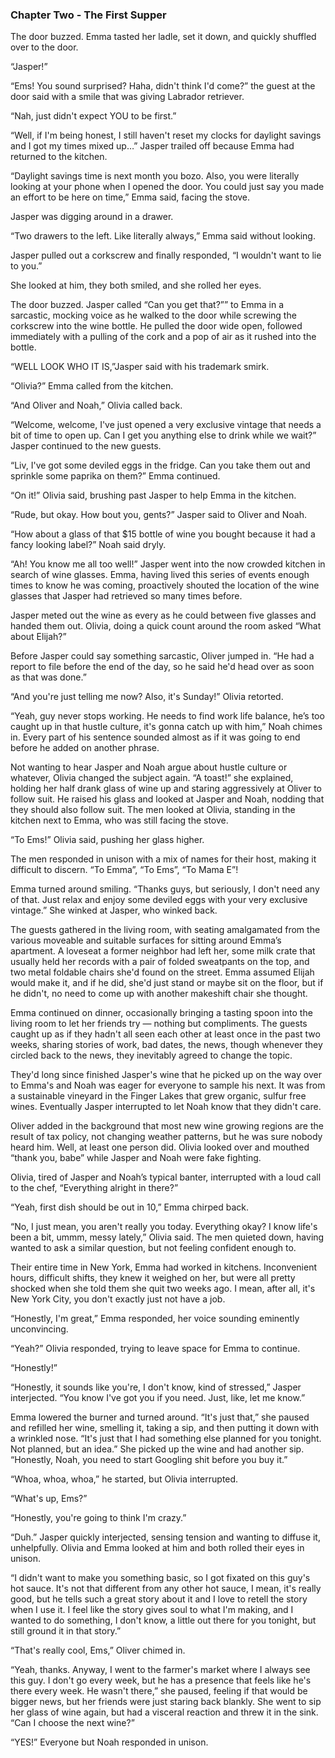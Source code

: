 ### Chapter Two - The First Supper
The door buzzed. Emma tasted her ladle, set it down, and quickly shuffled over to the door.

“Jasper!”

“Ems! You sound surprised? Haha, didn't think I'd come?” the guest at the door said with a smile that was giving Labrador retriever.

“Nah, just didn't expect YOU to be first.”

“Well, if I'm being honest, I still haven't reset my clocks for daylight savings and I got my times mixed up…” Jasper trailed off because Emma had returned to the kitchen.

“Daylight savings time is next month you bozo. Also, you were literally looking at your phone when I opened the door. You could just say you made an effort to be here on time,” Emma said, facing the stove.

Jasper was digging around in a drawer. 

“Two drawers to the left. Like literally always,” Emma said without looking.

Jasper pulled out a corkscrew and finally responded, “I wouldn't want to lie to you.”

She looked at him, they both smiled, and she rolled her eyes. 

The door buzzed. Jasper called “Can you get that?”” to Emma in a sarcastic, mocking voice as he walked to the door while screwing the corkscrew into the wine bottle. He pulled the door wide open, followed immediately with a pulling of the cork and a pop of air as it rushed into the bottle. 

“WELL LOOK WHO IT IS,”Jasper said with his trademark smirk.

“Olivia?” Emma called from the kitchen. 

“And Oliver and Noah,” Olivia called back. 

“Welcome, welcome, I've just opened a very exclusive vintage that needs a bit of time to open up. Can I get you anything else to drink while we wait?” Jasper continued to the new guests.

“Liv, I've got some deviled eggs in the fridge. Can you take them out and sprinkle some paprika on them?” Emma continued.

“On it!” Olivia said, brushing past Jasper to help Emma in the kitchen.

“Rude, but okay. How bout you, gents?” Jasper said to Oliver and Noah.

“How about a glass of that $15 bottle of wine you bought because it had a fancy looking label?” Noah said dryly.

“Ah! You know me all too well!” Jasper went into the now crowded kitchen in search of wine glasses. Emma, having lived this series of events enough times to know he was coming, proactively shouted the location of the wine glasses that Jasper had retrieved so many times before.

Jasper meted out the wine as every as he could between five glasses and handed them out. Olivia, doing a quick count around the room asked “What about Elijah?”

Before Jasper could say something sarcastic, Oliver jumped in. “He had a report to file before the end of the day, so he said he'd head over as soon as that was done.”

“And you're just telling me now? Also, it's Sunday!” Olivia retorted.

“Yeah, guy never stops working. He needs to find work life balance, he’s too caught up in that hustle culture, it's gonna catch up with him,” Noah chimes in. Every part of his sentence sounded almost as if it was going to end before he added on another phrase.

Not wanting to hear Jasper and Noah argue about hustle culture or whatever, Olivia changed the subject again. “A toast!” she explained, holding her half drank glass of wine up and staring aggressively at Oliver to follow suit. He raised his glass and looked at Jasper and Noah, nodding that they should also follow suit. The men looked at Olivia, standing in the kitchen next to Emma, who was still facing the stove.

“To Ems!” Olivia said, pushing her glass higher. 

The men responded in unison with a mix of names for their host, making it difficult to discern. “To Emma”, “To Ems”, “To Mama E”!

Emma turned around smiling. “Thanks guys, but seriously, I don't need any of that. Just relax and enjoy some deviled eggs with your very exclusive vintage.” She winked at Jasper, who winked back.

The guests gathered in the living room, with seating amalgamated from the various moveable and suitable surfaces for sitting around Emma’s apartment. A loveseat a former neighbor had left her, some milk crate that usually held her records with a pair of folded sweatpants on the top, and two metal foldable chairs she'd found on the street. Emma assumed Elijah would make it, and if he did, she'd just stand or maybe sit on the floor, but if he didn't, no need to come up with another makeshift chair she thought.

Emma continued on dinner, occasionally bringing a tasting spoon into the living room to let her friends try — nothing but compliments. The guests caught up as if they hadn't all seen each other at least once in the past two weeks, sharing stories of work, bad dates, the news, though whenever they circled back to the news, they inevitably agreed to change the topic.

They'd long since finished Jasper's wine that he picked up on the way over to Emma's and Noah was eager for everyone to sample his next. It was from a sustainable vineyard in the Finger Lakes that grew organic, sulfur free wines. Eventually Jasper interrupted to let Noah know that they didn't care.

Oliver added in the background that most new wine growing regions are the result of tax policy, not changing weather patterns, but he was sure nobody heard him. Well, at least one person did. Olivia looked over and mouthed “thank you, babe” while Jasper and Noah were fake fighting.

Olivia, tired of Jasper and Noah’s typical banter, interrupted with a loud call to the chef, “Everything alright in there?”

“Yeah, first dish should be out in 10,” Emma chirped back.

“No, I just mean, you aren't really you today. Everything okay? I know life's been a bit, ummm, messy lately,” Olivia said. The men quieted down, having wanted to ask a similar question, but not feeling confident enough to.

Their entire time in New York, Emma had worked in kitchens. Inconvenient hours, difficult shifts, they knew it weighed on her, but were all pretty shocked when she told them she quit two weeks ago. I mean, after all, it's New York City, you don't exactly just not have a job.

“Honestly, I'm great,” Emma responded, her voice sounding eminently unconvincing.

“Yeah?” Olivia responded, trying to leave space for Emma to continue.

“Honestly!”

“Honestly, it sounds like you're, I don't know, kind of stressed,” Jasper interjected. “You know I've got you if you need. Just, like, let me know.”

Emma lowered the burner and turned around. “It's just that,” she paused and refilled her wine, smelling it, taking a sip, and then putting it down with a wrinkled nose. “It's just that I had something else planned for you tonight. Not planned, but an idea.” She picked up the wine and had another sip. “Honestly, Noah, you need to start Googling shit before you buy it.”

“Whoa, whoa, whoa,” he started, but Olivia interrupted.

“What's up, Ems?”

“Honestly, you're going to think I'm crazy.”

“Duh.” Jasper quickly interjected, sensing tension and wanting to diffuse it, unhelpfully. Olivia and Emma looked at him and both rolled their eyes in unison.

“I didn't want to make you something basic, so I got fixated on this guy's hot sauce. It's not that different from any other hot sauce, I mean, it's really good, but he tells such a great story about it and I love to retell the story when I use it. I feel like the story gives soul to what I'm making, and I wanted to do something, I don't know, a little out there for you tonight, but still ground it in that story.”

“That's really cool, Ems,” Oliver chimed in.

“Yeah, thanks. Anyway, I went to the farmer's market where I always see this guy. I don't go every week, but he has a presence that feels like he's there every week. He wasn't there,” she paused, feeling if that would be bigger news, but her friends were just staring back blankly. She went to sip her glass of wine again, but had a visceral reaction and threw it in the sink. “Can I choose the next wine?”

“YES!” Everyone but Noah responded in unison. 
